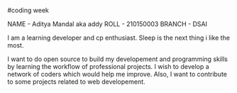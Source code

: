 #coding week

NAME - Aditya Mandal aka addy
ROLL - 210150003
BRANCH - DSAI

I am a learning developer and cp enthusiast. Sleep is the next thing i like 
the most.

I want to do open source to build my developement and programming skills by learning the workflow of professional projects. I wish to develop a network of 
coders which would help me improve. 
Also, I want to contribute to some projects related to web developement.
